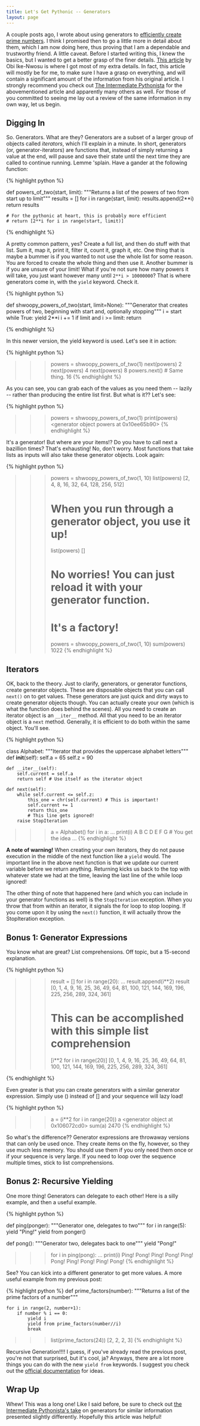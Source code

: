```yaml
---
title: Let's Get Pythonic -- Generators
layout: page
---
```


A couple posts ago, I wrote about using generators to [efficiently create prime numbers](http://assertnotmagic.com/2017/02/24/optimal-primes.html). I think I promised then to go a little more in detail about them, which I am now doing here, thus proving that I am a dependable and trustworthy friend.  A little caveat.  Before I started writing this, I knew the basics, but I wanted to get a better grasp of the finer details.  [This article](http://intermediatepythonista.com/python-generators) by Obi Ike-Nwosu is where I got most of my extra details.  In fact, this article will mostly be for me, to make sure I have a grasp on everything, and will contain a significant amount of the information from his original article.  I strongly recommend you check out [The Intermediate Pythonista](http://intermediatepythonista.com/) for the abovementioned article and apparently many others as well.  For those of you committed to seeing me lay out a review of the same information in my own way, let us begin.

## Digging In

So.  Generators.  What are they?  Generators are a subset of a larger group of objects called *iterators*, which I'll explain in a minute.  In short, generators (or, generator-iterators) are functions that, instead of simply returning a value at the end, will pause and save their state until the next time they are called to continue running.  Lemme 'splain.  Have a gander at the following function:

{% highlight python %}

def powers_of_two(start, limit):
    """Returns a list of the powers of two from start up to limit"""
    results = []
    for i in range(start, limit):
        results.append(2**i)
    return results

    # For the pythonic at heart, this is probably more efficient
    # return [2**i for i in range(start, limit)]
    
{% endhighlight %}  

A pretty common pattern, yes?  Create a full list, and then do stuff with that list.  Sum it, map it, print it, filter it, count it, graph it, etc.  One thing that is maybe a bummer is if you wanted to not use the whole list for some reason.  You are forced to create the whole thing and then use it.  Another bummer is if you are unsure of your limit!  What if you're not sure how many powers it will take, you just want however many until `2**i > 10000000`?  That is where generators come in, with the `yield` keyword.  Check it.

{% highlight python %}

def shwoopy_powers_of_two(start, limit=None):
    """Generator that creates powers of two, beginning with start and, optionally stopping"""
    i = start
    while True:
        yield 2**i
        i += 1
        if limit and i >= limit:
            return

{% endhighlight %}

In this newer version, the yield keyword is used.  Let's see it in action:

{% highlight python %}
>>> powers = shwoopy_powers_of_two(1)
>>> next(powers)
2
>>> next(powers)
4
>>> next(powers)
8
>>> powers.next() # Same thing.
16
{% endhighlight %}

As you can see, you can grab each of the values as you need them -- lazily -- rather than producing the entire list first.  But what is it??  Let's see:

{% highlight python %}
>>> powers = shwoopy_powers_of_two(1)
>>> print(powers)
<generator object powers at 0x10ee65b90>
{% endhighlight %}

It's a generator!  But where are your items!?  Do you have to call next a bazillion times?  That's exhausting!  No, don't worry.  Most functions that take lists as inputs will also take these generator objects.  Look again:

{% highlight python %}
>>> powers = shwoopy_powers_of_two(1, 10)
>>> list(powers)
[2, 4, 8, 16, 32, 64, 128, 256, 512]
>>> # When you run through a generator object, you use it up!
>>> list(powers)
[]
>>> # No worries!  You can just reload it with your generator function.
>>> # It's a factory!
>>> powers = shwoopy_powers_of_two(1, 10)
>>> sum(powers)
1022
{% endhighlight %}

## Iterators

OK, back to the theory.  Just to clarify, generators, or generator functions, create generator objects.  These are disposable objects that you can call `next()` on to get values.  These generators are just quick and dirty ways to create generator objects though.  You can actually create your own (which is what the function does behind the scenes).  All you need to create an iterator object is an `__iter__` method.  All that you need to be an iterator object is a `next` method.  Generally, it is efficient to do both within the same object.  You'll see.

{% highlight python %}

class Alphabet:
    """Iterator that provides the uppercase alphabet letters"""
    def __init__(self):
        self.a = 65
        self.z = 90

    def __iter__(self):
        self.current = self.a
        return self # Use itself as the iterator object

    def next(self):
        while self.current <= self.z:
            this_one = chr(self.current) # This is important!
            self.current += 1
            return this_one
            # This line gets ignored!
        raise StopIteration

>>> a = Alphabet()
>>> for i in a:
...    print(i)
A
B
C
D
E
F
G # You get the idea
...
{% endhighlight %}

**A note of warning!**  When creating your own iterators, they do not pause execution in the middle of the next function like a `yield` would.  The important line in the above next function is that we update our current variable before we return anything.  Returning kicks us back to the top with whatever state we had at the time, leaving the last line of the while loop ignored!

The other thing of note that happened here (and which you can include in your generator functions as well) is the `StopIteration` exception.  When you throw that from within an iterator, it signals the for loop to stop looping.  If you come upon it by using the `next()` function, it will actually throw the StopIteration exception.

## Bonus 1: Generator Expressions

You know what are great?  List comprehensions.  Off topic, but a 15-second explanation.

{% highlight python %}
>>> result = []
>>> for i in range(20):
...    result.append(i**2)
>>> result
[0, 1, 4, 9, 16, 25, 36, 49, 64, 81, 100, 121, 144, 169, 196, 225, 256, 289, 324, 361]
>>> # This can be accomplished with this simple list comprehension
>>> [i**2 for i in range(20)]
[0, 1, 4, 9, 16, 25, 36, 49, 64, 81, 100, 121, 144, 169, 196, 225, 256, 289, 324, 361]

{% endhighlight %}

Even greater is that you can create generators with a similar generator expression.  Simply use () instead of [] and your sequence will lazy load!

{% highlight python %}
>>> a = (i**2 for i in range(20))
>>> a
<generator object <genexpr> at 0x106072cd0>
>>> sum(a)
2470
{% endhighlight %}

So what's the difference??  Generator expressions are throwaway versions that can only be used once.  They create items on the fly, however, so they use much less memory.  You should use them if you only need them once or if your sequence is very large.  If you need to loop over the sequence multiple times, stick to list comprehensions.

## Bonus 2: Recursive Yielding

One more thing!  Generators can delegate to each other!  Here is a silly example, and then a useful example.

{% highlight python %}

def ping(ponger):
    """Generator one, delegates to two"""
    for i in range(5):
        yield "Ping!"
        yield from ponger()

def pong():
    """Generator two, delegates back to one"""
    yield "Pong!"

>>> for i in ping(pong):
...     print(i)
Ping!
Pong!
Ping!
Pong!
Ping!
Pong!
Ping!
Pong!
Ping!
Pong!
{% endhighlight %}

See?  You can kick into a different generator to get more values.  A more useful example from my previous post:

{% highlight python %}
def prime_factors(number):
    """Returns a list of the prime factors of a number"""

    for i in range(2, number+1):
        if number % i == 0:
            yield i
            yield from prime_factors(number//i)
            break

>>> list(prime_factors(24))
[2, 2, 2, 3]
{% endhighlight %}

Recursive Generation!!!!  I guess, if you've already read the previous post, you're not that surprised, but it's cool, ja?  Anyways, there are a lot more things you can do with the new `yield from` keywords.  I suggest you check out the [official documentation](https://docs.python.org/3/whatsnew/3.3.html#pep-380) for ideas.

## Wrap Up

Whew!  This was a long one!  Like I said before, be sure to check out [the Intermediate Pythonista's take](http://intermediatepythonista.com/python-generators) on generators for similar information presented slightly differently.  Hopefully this article was helpful!



